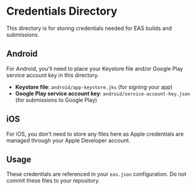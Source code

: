 # Credentials Directory

This directory is for storing credentials needed for EAS builds and submissions.

## Android

For Android, you'll need to place your Keystore file and/or Google Play service account key in this directory.

- **Keystore file**: `android/app-keystore.jks` (for signing your app)
- **Google Play service account key**: `android/service-account-key.json` (for submissions to Google Play)

## iOS

For iOS, you don't need to store any files here as Apple credentials are managed through your Apple Developer account.

## Usage

These credentials are referenced in your `eas.json` configuration. Do not commit these files to your repository.
